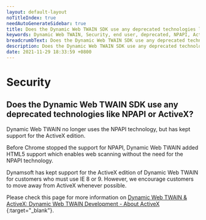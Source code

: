 ```yaml
---
layout: default-layout
noTitleIndex: true
needAutoGenerateSidebar: true
title: Does the Dynamic Web TWAIN SDK use any deprecated technologies like NPAPI or ActiveX?
keywords: Dynamic Web TWAIN, Security, end user, deprecated, NPAPI, ActiveX
breadcrumbText: Does the Dynamic Web TWAIN SDK use any deprecated technologies like NPAPI or ActiveX?
description: Does the Dynamic Web TWAIN SDK use any deprecated technologies like NPAPI or ActiveX?
date: 2021-11-29 18:33:59 +0800
---
```


# Security

## Does the Dynamic Web TWAIN SDK use any deprecated technologies like NPAPI or ActiveX?

Dynamic Web TWAIN no longer uses the NPAPI technology, but has kept support for the ActiveX edition.

Before Chrome stopped the support for NPAPI, Dynamic Web TWAIN added HTML5 support which enables web scanning without the need for the NPAPI technology.

Dynamsoft has kept support for the ActiveX edition of Dynamic Web TWAIN for customers who must use IE 8 or 9. However, we encourage customers to move away from ActiveX whenever possible.

Please check this page for more information on [Dynamic Web TWAIN & ActiveX: Dynamic Web TWAIN Development - About ActiveX ](/_articles/indepth/development/activex.md){:target="_blank"}.
